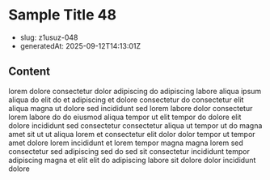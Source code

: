 # Sample Title 48

- slug: z1usuz-048
- generatedAt: 2025-09-12T14:13:01Z

## Content
lorem dolore consectetur dolor adipiscing do adipiscing labore aliqua ipsum aliqua do elit do et adipiscing et dolore consectetur do consectetur elit aliqua magna ut dolore sed incididunt sed lorem labore dolor consectetur lorem labore do do eiusmod aliqua tempor ut elit tempor do dolore elit dolore incididunt sed consectetur consectetur aliqua ut tempor ut do magna amet sit ut ut aliqua lorem et consectetur elit dolor dolor tempor ut tempor amet dolore lorem incididunt et lorem tempor magna magna lorem sed consectetur sed adipiscing sed do sed sit consectetur incididunt tempor adipiscing magna et elit elit do adipiscing labore sit dolore dolor incididunt dolore
